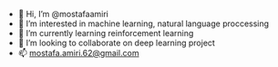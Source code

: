 - 👋 Hi, I’m @mostafaamiri
- 👀 I’m interested in machine learning, natural language proccessing
- 🌱 I’m currently learning reinforcement learning
- 💞️ I’m looking to collaborate on deep learning project
- 📫 mostafa.amiri.62@gmail.com 

<!---
mostafaamiri/mostafaamiri is a ✨ special ✨ repository because its `README.md` (this file) appears on your GitHub profile.
You can click the Preview link to take a look at your changes.
--->

